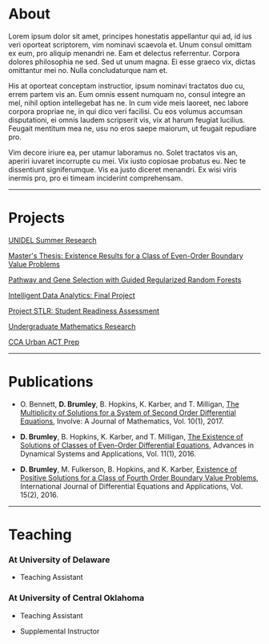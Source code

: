 # About

Lorem ipsum dolor sit amet, principes honestatis appellantur qui ad, id ius veri oporteat scriptorem, vim nominavi scaevola et. Unum consul omittam ex eum, pro aliquip menandri ne. Eam et delectus referrentur. Corpora dolores philosophia ne sed. Sed ut unum magna. Ei esse graeco vix, dictas omittantur mei no. Nulla concludaturque nam et.

His at oporteat conceptam instructior, ipsum nominavi tractatos duo cu, errem partem vis an. Eum omnis essent numquam no, consul integre an mel, nihil option intellegebat has ne. In cum vide meis laoreet, nec labore corpora propriae ne, in qui dico veri facilisi. Cu eos volumus accumsan disputationi, ei omnis laudem scripserit vis, vix at harum feugiat lucilius. Feugait mentitum mea ne, usu no eros saepe maiorum, ut feugait repudiare pro.

Vim decore iriure ea, per utamur laboramus no. Solet tractatos vis an, aperiri iuvaret incorrupte cu mei. Vix iusto copiosae probatus eu. Nec te dissentiunt signiferumque. Vis ea justo diceret menandri. Ex wisi viris inermis pro, pro ei timeam inciderint comprehensam.

---

# Projects

[UNIDEL Summer Research](/unidel)

[Master's Thesis: Existence Results for a Class of Even-Order Boundary Value Problems](/thesis)

[Pathway and Gene Selection with Guided Regularized Random Forests](/genes)

[Intelligent Data Analytics: Final Project](/ida)

[Project STLR: Student Readiness Assessment](/stlr)

[Undergraduate Mathematics Research](/undergrad)

[CCA Urban ACT Prep](/act)

---

# Publications

- O. Bennett, **D. Brumley**, B. Hopkins, K. Karber, and T. Milligan, [The Multiplicity of Solutions for a System of Second Order Differential Equations](https://msp.org/involve/2017/10-1/p06.xhtml), Involve: A Journal of Mathematics, Vol. 10(1), 2017.

- **D. Brumley**, B. Hopkins, K. Karber, and T. Milligan, [The Existence of Solutions of Classes of Even-Order Differential Equations](http://campus.mst.edu/adsa/contents/v11n1p2.pdf), Advances in Dynamical Systems and Applications, Vol. 11(1), 2016.

- **D. Brumley**, M. Fulkerson, B. Hopkins, and K. Karber, [Existence of Positive Solutions for a Class of Fourth Order Boundary Value Problems](https://ijpam.eu/en/index.php/ijdea/article/view/3350), International Journal of Differential Equations and Applications, Vol. 15(2), 2016.

---

# Teaching

### At University of Delaware

- Teaching Assistant

### At University of Central Oklahoma

- Teaching Assistant

- Supplemental Instructor
